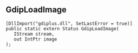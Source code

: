 ## GdipLoadImage

```
[DllImport("gdiplus.dll", SetLastError = true)]
public static extern Status GdipLoadImage(
   IStream stream,
   out IntPtr image
);
```


